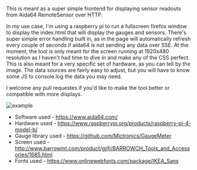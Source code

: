 This is meant as a super simple frontend for displaying sensor readouts from Aida64 RemoteSensor over HTTP.

In my use case, I'm using a raspberry pi to run a fullscreen firefox window to display the index.html that will display the gauges and sensors. There's super simple error handling built in, as in the page will automatically refresh every couple of seconds if aida64 is not sending any data over SSE. At the moment, the tool is only meant for the screen running at 1920x480 resolution as I haven't had time to dive in and make any of the CSS perfect. This is also meant for a very specific set of hardware, as you can tell by the image. The data sources are fairly easy to adjust, but you will have to know some JS to console.log the data you may need.

I welcome any pull requestes if you'd like to make the tool better or compatible with more displays.

![example](https://user-images.githubusercontent.com/11450977/132271487-3f0452a8-8930-4eb4-bc29-8ca15a0741b5.jpg)

* Software used - https://www.aida64.com/
* Hardware used - https://www.raspberrypi.org/products/raspberry-pi-4-model-b/
* Gauge library used - https://github.com/Mictronics/GaugeMeter
* Screen used - http://www.barrowint.com/product/gjjfj/BARROWCH_Tools_and_Accessories/1685.html
* Fonts used - https://www.onlinewebfonts.com/package/IKEA_Sans
